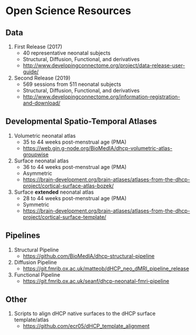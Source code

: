 # Open Science Resources

## Data
1. First Release (2017)
    - 40 representative neonatal subjects
    - Structural, Diffusion, Functional, and derivatives
    - http://www.developingconnectome.org/project/data-release-user-guide/
2. Second Release (2019)
    - 569 sessions from 511 neonatal subjects
    - Structural, Diffusion, Functional, and derivatives
    - http://www.developingconnectome.org/information-registration-and-download/

## Developmental Spatio-Temporal Atlases
1. Volumetric neonatal atlas
    - 35 to 44 weeks post-menstrual age (PMA)
    - https://web.gin.g-node.org/BioMedIA/dhcp-volumetric-atlas-groupwise
2. Surface neonatal atlas
    - 36 to 44 weeks post-menstrual age (PMA)
    - Asymmetric
    - https://brain-development.org/brain-atlases/atlases-from-the-dhcp-project/cortical-surface-atlas-bozek/
3. Surface **extended** neonatal atlas
    - 28 to 44 weeks post-menstrual age (PMA)
    - Symmetric
    - https://brain-development.org/brain-atlases/atlases-from-the-dhcp-project/cortical-surface-template/
    
## Pipelines
1. Structural Pipeline
    - https://github.com/BioMedIA/dhcp-structural-pipeline
2. Diffusion Pipeline
    - https://git.fmrib.ox.ac.uk/matteob/dHCP_neo_dMRI_pipeline_release
3. Functional Pipeline
    - https://git.fmrib.ox.ac.uk/seanf/dhcp-neonatal-fmri-pipeline
    
## Other
1. Scripts to align dHCP native surfaces to the dHCP surface template/atlas
    - https://github.com/ecr05/dHCP_template_alignment
